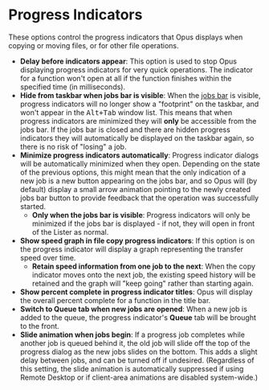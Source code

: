 # Progress Indicators

These options control the progress indicators that Opus displays when copying or moving files, or for other file operations.

- **Delay before indicators appear**: This option is used to stop Opus displaying progress indicators for very quick operations. The indicator for a function won't open at all if the function finishes within the specified time (in milliseconds).
- **Hide from taskbar when jobs bar is visible**: When the [jobs bar](/Manual/file_operations/copying_moving_and_deleting_files/the_jobs_bar.md) is visible, progress indicators will no longer show a "footprint" on the taskbar, and won't appear in the <kbd>Alt+Tab</kbd> window list. This means that when progress indicators are minimized they will **only** be accessible from the jobs bar. If the jobs bar is closed and there are hidden progress indicators they will automatically be displayed on the taskbar again, so there is no risk of "losing" a job.
- **Minimize progress indicators automatically**: Progress indicator dialogs will be automatically minimized when they open. Depending on the state of the previous options, this might mean that the only indication of a new job is a new button appearing on the jobs bar, and so Opus will (by default) display a small arrow animation pointing to the newly created jobs bar button to provide feedback that the operation was successfully started.
  - **Only when the jobs bar is visible**: Progress indicators will only be minimized if the jobs bar is displayed - if not, they will open in front of the Lister as normal.
- **Show speed graph in file copy progress indicators**: If this option is on the progress indicator will display a graph representing the transfer speed over time.
  - **Retain speed information from one job to the next**: When the copy indicator moves onto the next job, the existing speed history will be retained and the graph will "keep going" rather than starting again.
- **Show percent complete in progress indicator titles**: Opus will display the overall percent complete for a function in the title bar.
- **Switch to Queue tab when new jobs are opened**: When a new job is added to the queue, the progress indicator's **Queue** tab will be brought to the front.
- **Slide animation when jobs begin**: If a progress job completes while another job is queued behind it, the old job will slide off the top of the progress dialog as the new jobs slides on the bottom. This adds a slight delay between jobs, and can be turned off if undesired. (Regardless of this setting, the slide animation is automatically suppressed if using Remote Desktop or if client-area animations are disabled system-wide.)
